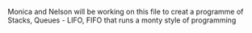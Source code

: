 Monica and Nelson will be working on this file to creat a programme of Stacks, Queues - LIFO, FIFO that runs a monty style of programming
